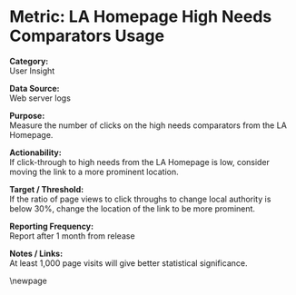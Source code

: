 # Metric: LA Homepage High Needs Comparators Usage

**Category:**  
User Insight

**Data Source:**  
Web server logs

**Purpose:**  
Measure the number of clicks on the high needs comparators from the LA Homepage.

**Actionability:**  
If click-through to high needs from the LA Homepage is low, consider moving the link to a more prominent location.

**Target / Threshold:**  
If the ratio of page views to click throughs to change local authority is below 30%, change the location of the link to be more prominent.

**Reporting Frequency:**  
Report after 1 month from release

**Notes / Links:**  
At least 1,000 page visits will give better statistical significance.

<!-- Leave the rest of this page blank -->
\newpage
